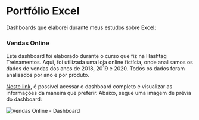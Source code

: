 # Portfólio Excel

Dashboards que elaborei durante meus estudos sobre Excel:

### Vendas Online
Este dashboard foi elaborado durante o curso que fiz na Hashtag Treinamentos. Aqui, foi utilizada uma loja online fictícia, onde analisamos os dados de vendas dos anos de 2018, 2019 e 2020. Todos os dados foram analisados por ano e por produto. 

[Neste link](https://1drv.ms/x/s!ApxoPjRPW6seiDHrXWjbfLdDwoyW?e=63HYBZ), é possível acessar o dashboard completo e visualizar as informações da maneira que preferir. Abaixo, segue uma imagem de prévia do dashboard:

![Vendas Online - Dashboard](https://github.com/gabrielalimas/Power_BI_Portfolio/assets/156544059/a5e1f185-fd18-45dc-a45e-c0d173054e87)

